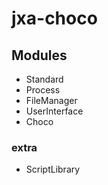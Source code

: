 # jxa-choco

## Modules

- Standard
- Process
- FileManager
- UserInterface
- Choco

### extra

- ScriptLibrary
